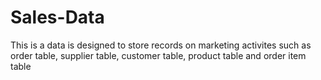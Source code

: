# Sales-Data
This is a data is designed to store records on marketing activites such as order table, supplier table, customer table, product table and order item table
